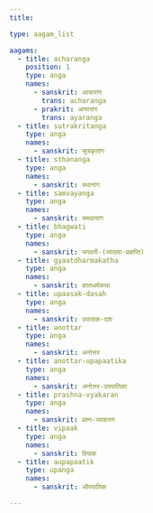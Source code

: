```yaml
---
title: 

type: aagam_list

aagams:
  - title: acharanga
    position: 1
    type: anga
    names:
      - sanskrit: आचारांग
        trans: acharanga
      - prakrit: आयारांग
        trans: ayaranga
  - title: sutrakritanga
    type: anga
    names:
      - sanskrit: सूत्रकृतांग
  - title: sthananga
    type: anga
    names:
      - sanskrit: स्थानांग
  - title: samvayanga
    type: anga
    names:
      - sanskrit: समवायांग
  - title: bhagwati
    type: anga
    names:
      - sanskrit: भगवती-(व्याख्या-प्रज्ञप्ति)
  - title: gyaatdharmakatha 
    type: anga
    names:
      - sanskrit: ज्ञातधर्मकथा
  - title: upaasak-dasah
    type: anga
    names:
      - sanskrit: उपासक-दशः
  - title: anottar
    type: anga
    names:
      - sanskrit: अनोत्तर
  - title: anottar-upapaatika
    type: anga
    names:
      - sanskrit: अनोत्तर-उपपातिका
  - title: prashna-vyakaran
    type: anga
    names:
      - sanskrit: प्रश्न-व्याकरण
  - title: vipaak 
    type: anga
    names:
      - sanskrit: विपाक
  - title: aupapaatik
    type: upanga
    names:
      - sanskrit: औपपातिक

---
```

